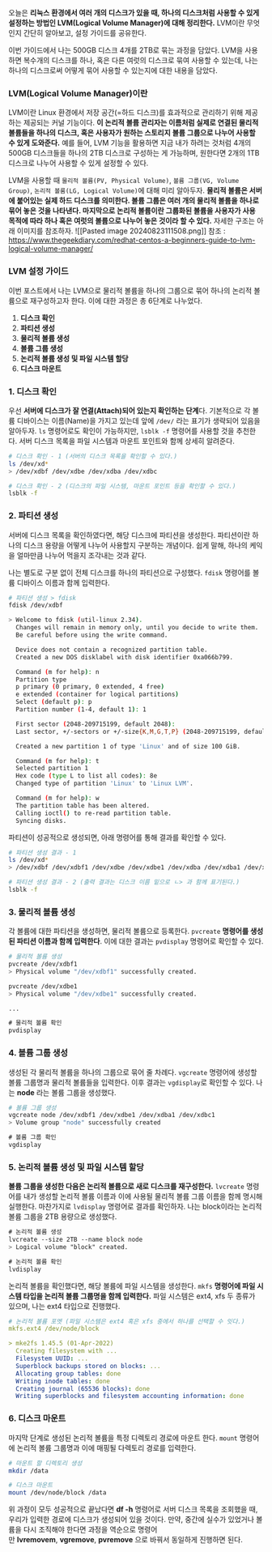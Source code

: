 오늘은 **리눅스 환경에서 여러 개의 디스크가 있을 때, 하나의 디스크처럼 사용할 수 있게 설정하는 방법인 LVM(Logical Volume Manager)에 대해 정리한다.** LVM이란 무엇인지 간단히 알아보고, 설정 가이드를 공유한다.

이번 가이드에서 나는 500GB 디스크 4개를 2TB로 묶는 과정을 담았다. LVM을 사용하면 복수개의 디스크를 하나, 혹은 다른 여럿의 디스크로 묶여 사용할 수 있는데, 나는 하나의 디스크로써 어떻게 묶어 사용할 수 있는지에 대한 내용을 담았다.

### **LVM(Logical Volume Manager)이란**

LVM이란 Linux 환경에서 저장 공간(=하드 디스크)를 효과적으로 관리하기 위해 제공하는 제공되는 커널 기능이다. **이 논리적 볼륨 관리자는 이름처럼 실제로 연결된 물리적 볼륨들을 하나의 디스크, 혹은 사용자가 원하는 스토리지 볼륨 그룹으로 나누어 사용할 수 있게 도와준다.** 예를 들어, LVM 기능을 활용하면 지금 내가 하려는 것처럼 4개의 500GB 디스크들을 하나의 2TB 디스크로 구성하는 게 가능하며, 원한다면 2개의 1TB 디스크로 나누어 사용할 수 있게 설정할 수 있다.

LVM을 사용할 때 `물리적 볼륨(PV, Physical Volume)`, `볼륨 그룹(VG, Volume Group)`, `논리적 볼룸(LG, Logical Volume)`에 대해 미리 알아두자. **물리적 볼륨은 서버에 붙어있는 실제 하드 디스크를 의미한다. 볼륨 그룹은 여러 개의 물리적 볼륨을 하나로 묶어 놓은 것을 나타낸다. 마지막으로 논리적 볼륨이란 그룹화된 볼륨을 사용자가 사용 목적에 따라 하나 혹은 여럿의 볼륨으로 나누어 놓은 것이라 할 수 있다.** 자세한 구조는 아래 이미지를 참조하자.
![[Pasted image 20240823111508.png]]
참조 : https://www.thegeekdiary.com/redhat-centos-a-beginners-guide-to-lvm-logical-volume-manager/

### **LVM 설정 가이드**

이번 포스트에서 나는 LVM으로 물리적 볼륨을 하나의 그룹으로 묶어 하나의 논리적 볼륨으로 재구성하고자 한다. 이에 대한 과정은 총 6단계로 나누었다.

1. **디스크 확인**
2. **파티션 생성**
3. **물리적 볼륨 생성**
4. **볼륨 그룹 생성**
5. **논리적 볼륨 생성 및 파일 시스템 할당**
6. **디스크 마운트**

### **1. 디스크 확인**

우선 **서버에 디스크가 잘 연결(Attach)되어 있는지 확인하는 단계**다. 기본적으로 각 볼륨 디바이스는 이름(Name)을 가지고 있는데 앞에 `/dev/` 라는 표기가 생략되어 있음을 알아두자. `ls` 명령어로도 확인이 가능하지만, `lsblk -f` 명령어를 사용할 것을 추천한다. 서버 디스크 목록을 파일 시스템과 마운트 포인트와 함께 상세히 알려준다.

```bash
# 디스크 확인 - 1 (서버의 디스크 목록을 확인할 수 있다.)
ls /dev/xd*
> /dev/xdbf /dev/xdbe /dev/xdba /dev/xdbc

# 디스크 확인 - 2 (디스크의 파일 시스템, 마운트 포인트 등을 확인할 수 있다.)
lsblk -f
```

### **2. 파티션 생성**

서버에 디스크 목록을 확인하였다면, 해당 디스크에 파티션을 생성한다. 파티션이란 하나의 디스크 용량을 어떻게 나누어 사용할지 구분하는 개념이다. 쉽게 말해, 하나의 케익을 얼마만큼 나누어 먹을지 조각내는 것과 같다.

나는 별도로 구분 없이 전체 디스크를 하나의 파티션으로 구성했다. `fdisk` 명령어를 볼륨 디바이스 이름과 함께 입력한다.

```bash
# 파티션 생성 > fdisk
fdisk /dev/xdbf

> Welcome to fdisk (util-linux 2.34).
  Changes will remain in memory only, until you decide to write them.
  Be careful before using the write command.

  Device does not contain a recognized partition table.
  Created a new DOS disklabel with disk identifier 0xa066b799.

  Command (m for help): n
  Partition type
  p primary (0 primary, 0 extended, 4 free)
  e extended (container for logical partitions)
  Select (default p): p
  Partition number (1-4, default 1): 1

  First sector (2048-209715199, default 2048):
  Last sector, +/-sectors or +/-size{K,M,G,T,P} (2048-209715199, default 209715199):

  Created a new partition 1 of type 'Linux' and of size 100 GiB.

  Command (m for help): t
  Selected partition 1
  Hex code (type L to list all codes): 8e
  Changed type of partition 'Linux' to 'Linux LVM'.

  Command (m for help): w
  The partition table has been altered.
  Calling ioctl() to re-read partition table.
  Syncing disks.
```

파티션이 성공적으로 생성되면, 아래 명령어를 통해 결과를 확인할 수 있다.

```bash
# 파티션 생성 결과 - 1
ls /dev/xd*
> /dev/xdbf /dev/xdbf1 /dev/xdbe /dev/xdbe1 /dev/xdba /dev/xdba1 /dev/xdbc /dev/xdbc1

# 파티션 생성 결과 - 2 (출력 결과는 디스크 이름 밑으로 ㄴ> 과 함께 표기된다.)
lsblk -f
```

### **3. 물리적 볼륨 생성**

각 볼륨에 대한 파티션을 생성하면, 물리적 볼륨으로 등록한다. `pvcreate` **명령어를 생성된 파티션 이름과 함께 입력한다**. 이에 대한 결과는 `pvdisplay` 명령어로 확인할 수 있다.

```bash
# 물리적 볼륨 생성
pvcreate /dev/xdbf1
> Physical volume "/dev/xdbf1" successfully created.

pvcreate /dev/xdbe1
> Physical volume "/dev/xdbe1" successfully created.

...
```

```csharp
# 물리적 볼륨 확인
pvdisplay
```

### **4. 볼륨 그룹 생성**

생성된 각 물리적 볼륨을 하나의 그룹으로 묶어 줄 차례다. `vgcreate` 명령어에 생성할 볼륨 그룹명과 물리적 볼륨들을 입력한다. 이후 결과는 `vgdisplay`로 확인할 수 있다. 나는 **node** 라는 볼륨 그룹을 생성했다.

```bash
# 볼륨 그룹 생성
vgcreate node /dev/xdbf1 /dev/xdbe1 /dev/xdba1 /dev/xdbc1
> Volume group "node" successfully created
```

```csharp
# 볼륨 그룹 확인
vgdisplay
```

### **5. 논리적 볼륨 생성 및 파일 시스템 할당**

**볼륨 그룹을 생성한 다음은 논리적 볼륨으로 새로 디스크를 재구성한다.** `lvcreate` 명령어를 내가 생성할 논리적 볼륨 이름과 이에 사용될 물리적 볼륨 그룹 이름을 함께 명시해 실행한다. 마찬가지로 `lvdisplay` 명령어로 결과를 확인하자. 나는 block이라는 논리적 볼륨 그룹을 2TB 용량으로 생성했다.

```scss
# 논리적 볼륨 생성
lvcreate --size 2TB --name block node
> Logical volume "block" created.

# 논리적 볼륨 확인
lvdisplay
```

논리적 볼륨을 확인했다면, 해당 볼륨에 파일 시스템을 생성한다. `mkfs` **명령어에 파일 시스템 타입을 논리적 볼륨 그룹명을 함께 입력한다.** 파일 시스템은 ext4, xfs 두 종류가 있으며, 나는 ext4 타입으로 진행했다.

```yaml
# 논리적 볼륨 포멧 (파일 시스템은 ext4 혹은 xfs 중에서 하나를 선택할 수 잇다.)
mkfs.ext4 /dev/node/block

> mke2fs 1.45.5 (01-Apr-2022)
  Creating filesystem with ...
  Filesystem UUID: ...
  Superblock backups stored on blocks: ...
  Allocating group tables: done
  Writing inode tables: done
  Creating journal (65536 blocks): done
  Writing superblocks and filesystem accounting information: done
```

### **6. 디스크 마운트**

마지막 단계로 생성된 논리적 볼륨을 특정 디렉토리 경로에 마운트 한다. `mount` 명령어에 논리적 볼륨 그룹명과 이에 매핑될 다렉토리 경로를 입력한다.

```bash
# 마운트 할 디렉토리 생성
mkdir /data

# 디스크 마운트
mount /dev/node/block /data
```

위 과정이 모두 성공적으로 끝났다면 **df -h** 명령어로 서버 디스크 목록을 조회했을 때, 우리가 입력한 경로에 디스크가 생성되어 있을 것이다. 만약, 중간에 실수가 있었거나 볼륨을 다시 조직해야 한다면 과정을 역순으로 명령어만 **lvremovem**, **vgremove**, **pvremove** 으로 바꿔서 동일하게 진행하면 된다.